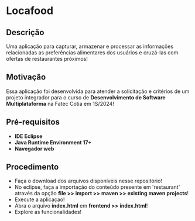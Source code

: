 # Locafood

## Descrição
Uma aplicação para capturar, armazenar e processar as informações relacionadas as preferências alimentares dos usuários e cruzá-las com ofertas de restaurantes próximos!

## Motivação
Essa aplicação foi desenvolvida para atender a solicitação e critérios de um projeto integrador para o curso de **Desenvolvimento de Software Multiplataforma** na Fatec Cotia em 1S/2024!

## Pré-requisitos
- **IDE Eclipse**
- **Java Runtime Environment 17+**
- **Navegador web**

## Procedimento
- Faça o download dos arquivos disponíveis nesse repositório!
- No eclipse, faça a importação do conteúdo presente em 'restaurant' através da opção **file >> import >> maven >> existing maven projects**!
- Execute a aplicaçao!
- Abra o arquivo **index.html** em **frontend >> index.html**!
- Explore as funcionalidades!
